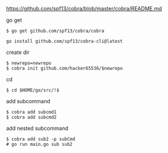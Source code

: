 https://github.com/spf13/cobra/blob/master/cobra/README.md

go get
```console
$ go get github.com/spf13/cobra/cobra
```


```console
go install github.com/spf13/cobra-cli@latest
```
create dir
```console
$ newrepo=newrepo
$ cobra init github.com/hacker65536/$newrepo
```
cd 
```console
$ cd $HOME/go/src/!$
```

add subcommand

```console
$ cobra add subcmd1
$ cobra add subcmd2
```

add nested subcommand

```console
$ cobra add sub2 -p subCmd
# go run main.go sub sub2
```
